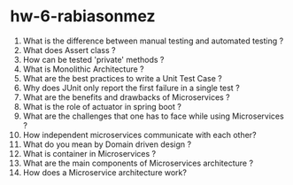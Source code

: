 # hw-6-rabiasonmez
1. What is the difference between manual testing and automated testing ?
2. What does Assert class ?
3. How can be tested 'private' methods ?
4. What is Monolithic Architecture ?
5. What are the best practices to write a Unit Test Case ?
6. Why does JUnit only report the first failure in a single test ?
7. What are the benefits and drawbacks of Microservices ?
8. What is the role of actuator in spring boot ?
9. What are the challenges that one has to face while using Microservices ?
10. How independent microservices communicate with each other?
11. What do you mean by Domain driven design ?
12. What is container in Microservices ?
13. What are the main components of Microservices architecture ?
14. How does a Microservice architecture work?
